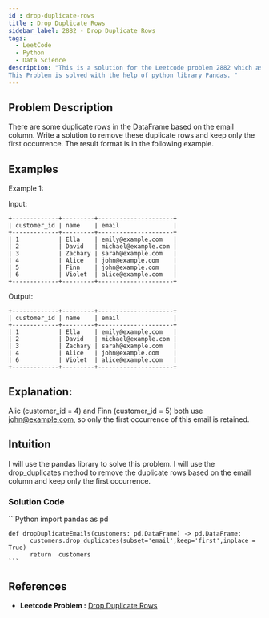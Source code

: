 ```yaml
---
id : drop-duplicate-rows
title : Drop Duplicate Rows
sidebar_label: 2882 - Drop Duplicate Rows
tags:
  - LeetCode
  - Python
  - Data Science
description: "This is a solution for the Leetcode problem 2882 which asks to drop duplicate rows and keep only the first occurence.
This Problem is solved with the help of python library Pandas. "
---
```


## Problem Description

There are some duplicate rows in the DataFrame based on the email column.
Write a solution to remove these duplicate rows and keep only the first occurrence.
The result format is in the following example.

## Examples

Example 1:

Input:

```plaintext
+-------------+---------+---------------------+
| customer_id | name    | email               |
+-------------+---------+---------------------+
| 1           | Ella    | emily@example.com   |
| 2           | David   | michael@example.com |
| 3           | Zachary | sarah@example.com   |
| 4           | Alice   | john@example.com    |
| 5           | Finn    | john@example.com    |
| 6           | Violet  | alice@example.com   |
+-------------+---------+---------------------+
```

Output:

```plaintext
+-------------+---------+---------------------+
| customer_id | name    | email               |
+-------------+---------+---------------------+
| 1           | Ella    | emily@example.com   |
| 2           | David   | michael@example.com |
| 3           | Zachary | sarah@example.com   |
| 4           | Alice   | john@example.com    |
| 6           | Violet  | alice@example.com   |
+-------------+---------+---------------------+
```

## Explanation:

Alic (customer_id = 4) and Finn (customer_id = 5) both use john@example.com, so only the first occurrence of this email is retained.

## Intuition

I will use the pandas library to solve this problem. I will use the drop_duplicates method to remove the duplicate rows based on the email column and keep only the first occurrence.

### Solution Code

<Tabs>
  <TabItem value="Python" label="Python" default>
  <SolutionAuthor name="@abhay"/>
    ```Python
    import pandas as pd

    def dropDuplicateEmails(customers: pd.DataFrame) -> pd.DataFrame:
          customers.drop_duplicates(subset='email',keep='first',inplace = True)
          return  customers
    ```

  </TabItem>
</Tabs>

## References

- **Leetcode Problem :** [Drop Duplicate Rows](https://leetcode.com/problems/drop-duplicate-rows/description/)
